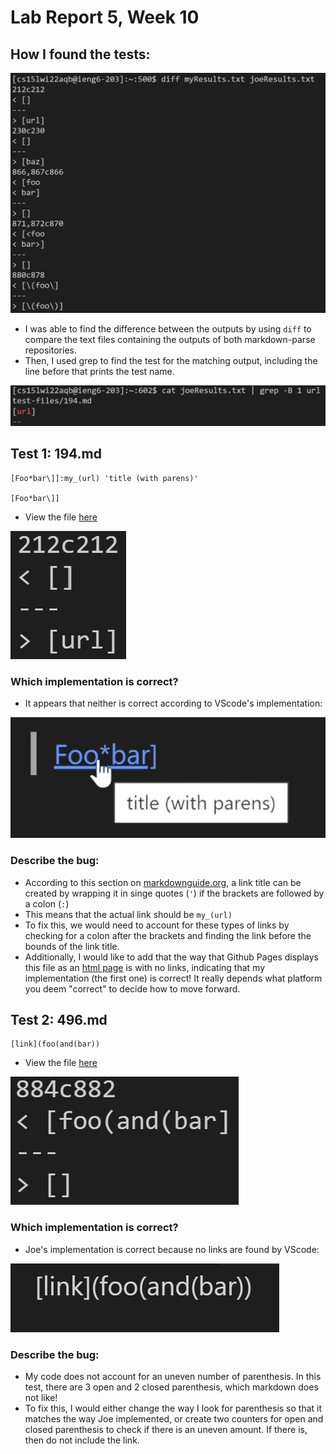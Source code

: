 # Lab Report 5, Week 10

## How I found the tests:

![Image](01.png)

- I was able to find the difference between the outputs by using `diff` to compare the text files containing the outputs of both markdown-parse repositories.
- Then, I used grep to find the test for the matching output, including the line before that prints the test name.

![Image](02.png)

## Test 1: 194.md
```
[Foo*bar\]]:my_(url) 'title (with parens)'

[Foo*bar\]]
```
- View the file [here](194.md)

![Image](03.png)

### Which implementation is correct?
- It appears that neither is correct according to VScode's implementation:

![Image](05.png)

### Describe the bug:
- According to this section on [markdownguide.org](https://www.markdownguide.org/basic-syntax/#formatting-the-first-part-of-the-link), a link title can be created by wrapping it in singe quotes (`'`) if the brackets are followed by a colon (`:`)
- This means that the actual link should be `my_(url)`
- To fix this, we would need to account for these types of links by checking for a colon after the brackets and finding the link before the bounds of the link title.
- Additionally, I would like to add that the way that Github Pages displays this file as an [html page](194.html) is with no links, indicating that my implementation (the first one) is correct! It really depends what platform you deem "correct" to decide how to move forward.

## Test 2: 496.md
```
[link](foo(and(bar))
```

- View the file [here](496.md)

![Image](04.png)

### Which implementation is correct?

- Joe's implementation is correct because no links are found by VScode:

![Image](06.png)

### Describe the bug:
- My code does not account for an uneven number of parenthesis. In this test, there are 3 open and 2 closed parenthesis, which markdown does not like!
- To fix this, I would either change the way I look for parenthesis so that it matches the way Joe implemented, or create two counters for open and closed parenthesis to check if there is an uneven amount. If there is, then do not include the link.